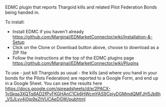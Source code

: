 EDMC plugin that reports Thargoid kills and related Pilot Federation Bonds
being handed in.

To install: 
* Install EDMC if you haven't already https://github.com/Marginal/EDMarketConnector/wiki/Installation-&-Setup
* Click on the Clone or Download button above, choose to download as a ZIP file
* Follow the instructions at the top of the EDMC plugins page https://github.com/Marginal/EDMarketConnector/wiki/Plugins

To use - just kill Thargoids as usual - the kills (and where you hand in your
bonds for the Pilots Federation) are reported to a Google Form, and end up in 
a Google Sheet. You can see the results here https://docs.google.com/spreadsheets/d/e/2PACX-1vSkqa3XQTq8AD2fPvFKGHAnC1Ck6HWcmYAS9CpjyDGMmdQMFJH5Jb8h_VSJLyv4j0jp9eZtVUCAeDGW/pubhtml

